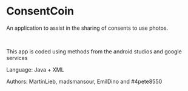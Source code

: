 # ConsentCoin

An application to assist in the sharing of consents to use photos.

<br>

This app is coded using methods from the android studios and google services

Language: Java + XML

Authors: MartinLieb, madsmansour, EmilDino and #4pete8550
